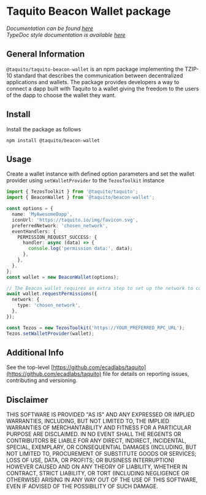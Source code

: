 # Taquito Beacon Wallet package

_Documentation can be found [here](https://taquito.io/docs/wallet_API)_  
_TypeDoc style documentation is available [here](https://taquito.io/typedoc/modules/_taquito_beacon_wallet.html)_

## General Information

`@taquito/taquito-beacon-wallet` is an npm package implementing the TZIP-10 standard that describes the communication between decentralized applications and wallets. The package provides developers a way to connect a dapp built with Taquito to a wallet giving the freedom to the users of the dapp to choose the wallet they want.

## Install

Install the package as follows

```
npm install @taquito/beacon-wallet
```

## Usage

Create a wallet instance with defined option parameters and set the wallet provider using `setWalletProvider` to the `TezosToolkit` instance

```ts
import { TezosToolkit } from '@taquito/taquito';
import { BeaconWallet } from '@taquito/beacon-wallet';

const options = {
  name: 'MyAwesomeDapp',
  iconUrl: 'https://taquito.io/img/favicon.svg',
  preferredNetwork: 'chosen_network',
  eventHandlers: {
    PERMISSION_REQUEST_SUCCESS: {
      handler: async (data) => {
        console.log('permission data:', data);
      },
    },
  },
};
const wallet = new BeaconWallet(options);

// The Beacon wallet requires an extra step to set up the network to connect to and the permissions:
await wallet.requestPermissions({
  network: {
    type: 'chosen_network',
  },
});

const Tezos = new TezosToolkit('https://YOUR_PREFERRED_RPC_URL');
Tezos.setWalletProvider(wallet);
```

## Additional Info

See the top-level [https://github.com/ecadlabs/taquito](https://github.com/ecadlabs/taquito) file for details on reporting issues, contributing and versioning.

## Disclaimer

THIS SOFTWARE IS PROVIDED "AS IS" AND ANY EXPRESSED OR IMPLIED WARRANTIES, INCLUDING, BUT NOT LIMITED TO, THE IMPLIED WARRANTIES OF MERCHANTABILITY AND FITNESS FOR A PARTICULAR PURPOSE ARE DISCLAIMED. IN NO EVENT SHALL THE REGENTS OR CONTRIBUTORS BE LIABLE FOR ANY DIRECT, INDIRECT, INCIDENTAL, SPECIAL, EXEMPLARY, OR CONSEQUENTIAL DAMAGES (INCLUDING, BUT NOT LIMITED TO, PROCUREMENT OF SUBSTITUTE GOODS OR SERVICES; LOSS OF USE, DATA, OR PROFITS; OR BUSINESS INTERRUPTION) HOWEVER CAUSED AND ON ANY THEORY OF LIABILITY, WHETHER IN CONTRACT, STRICT LIABILITY, OR TORT (INCLUDING NEGLIGENCE OR OTHERWISE) ARISING IN ANY WAY OUT OF THE USE OF THIS SOFTWARE, EVEN IF ADVISED OF THE POSSIBILITY OF SUCH DAMAGE.
